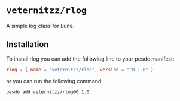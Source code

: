 # ``veternitzz/rlog``

A simple log class for Lune.

## Installation

To install rlog you can add the following line to your pesde manifest:

```toml
rlog = { name = "veternitzz/rlog", version = "^0.1.0" }
```

or you can run the following command:

```sh
pesde add veternitzz/rlog@0.1.0
```

